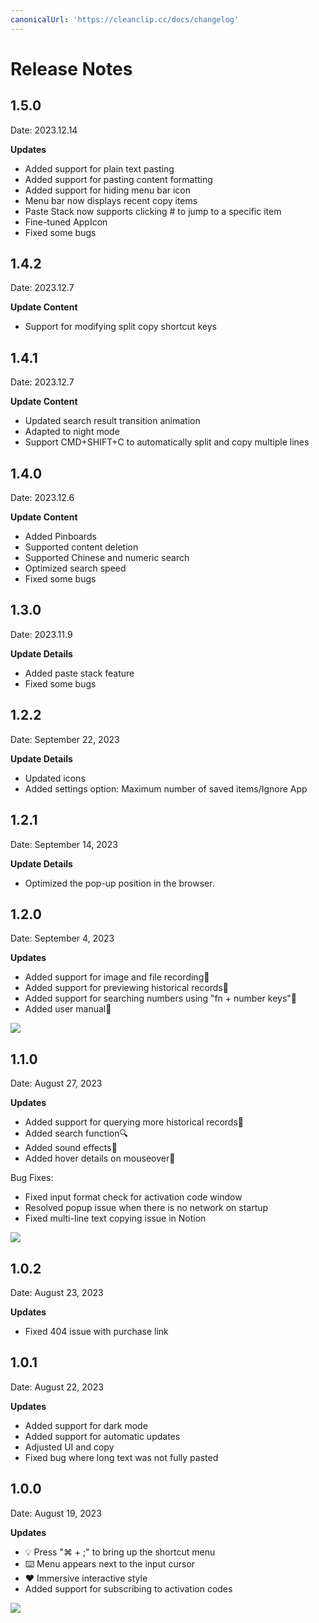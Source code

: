 ```yaml
---
canonicalUrl: 'https://cleanclip.cc/docs/changelog'
---
```


# Release Notes

## 1.5.0
Date: 2023.12.14

**Updates**
- Added support for plain text pasting
- Added support for pasting content formatting
- Added support for hiding menu bar icon
- Menu bar now displays recent copy items
- Paste Stack now supports clicking # to jump to a specific item
- Fine-tuned AppIcon
- Fixed some bugs

## 1.4.2
Date: 2023.12.7

**Update Content**
- Support for modifying split copy shortcut keys

## 1.4.1
Date: 2023.12.7

**Update Content**
- Updated search result transition animation
- Adapted to night mode
- Support CMD+SHIFT+C to automatically split and copy multiple lines

## 1.4.0
Date: 2023.12.6

**Update Content**
- Added Pinboards
- Supported content deletion
- Supported Chinese and numeric search
- Optimized search speed
- Fixed some bugs

## 1.3.0
Date: 2023.11.9

**Update Details**
- Added paste stack feature
- Fixed some bugs

## 1.2.2
Date: September 22, 2023

**Update Details**
- Updated icons
- Added settings option: Maximum number of saved items/Ignore App

## 1.2.1
Date: September 14, 2023

**Update Details**
- Optimized the pop-up position in the browser.

## 1.2.0
Date: September 4, 2023

**Updates**
- Added support for image and file recording📖
- Added support for previewing historical records👀
- Added support for searching numbers using "fn + number keys"🔢
- Added user manual📗

![](/images/roadmap/phase3.webp)

## 1.1.0
Date: August 27, 2023

**Updates**
- Added support for querying more historical records📖
- Added search function🔍
- Added sound effects🎵
- Added hover details on mouseover📗

Bug Fixes:
- Fixed input format check for activation code window
- Resolved popup issue when there is no network on startup
- Fixed multi-line text copying issue in Notion

![](/images/roadmap/snap2.png)

## 1.0.2
Date: August 23, 2023

**Updates**
- Fixed 404 issue with purchase link

## 1.0.1
Date: August 22, 2023

**Updates**
- Added support for dark mode
- Added support for automatic updates
- Adjusted UI and copy
- Fixed bug where long text was not fully pasted

## 1.0.0
Date: August 19, 2023

**Updates**
- 💡 Press "⌘ + ;" to bring up the shortcut menu
- ⌨️ Menu appears next to the input cursor
- ❤️ Immersive interactive style
- Added support for subscribing to activation codes

![](/images/roadmap/snap1.png)